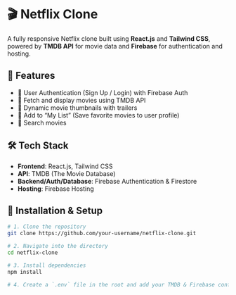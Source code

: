 # 🎬 Netflix Clone

A fully responsive Netflix clone built using **React.js** and **Tailwind CSS**, powered by **TMDB API** for movie data and **Firebase** for authentication and hosting.

## 🚀 Features

- 🔐 User Authentication (Sign Up / Login) with Firebase Auth
- 🧠 Fetch and display movies using TMDB API
- 🎥 Dynamic movie thumbnails with trailers
- 💾 Add to “My List” (Save favorite movies to user profile)
- 🔎 Search movies

## 🛠️ Tech Stack

- **Frontend**: React.js, Tailwind CSS
- **API**: TMDB (The Movie Database)
- **Backend/Auth/Database**: Firebase Authentication & Firestore
- **Hosting**: Firebase Hosting

## 🔧 Installation & Setup

```bash
# 1. Clone the repository
git clone https://github.com/your-username/netflix-clone.git

# 2. Navigate into the directory
cd netflix-clone

# 3. Install dependencies
npm install

# 4. Create a `.env` file in the root and add your TMDB & Firebase configs
